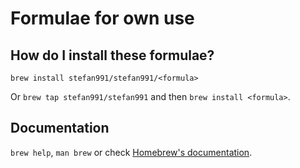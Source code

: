 # Formulae for own use

## How do I install these formulae?
`brew install stefan991/stefan991/<formula>`

Or `brew tap stefan991/stefan991` and then `brew install <formula>`.

## Documentation
`brew help`, `man brew` or check [Homebrew's documentation](https://docs.brew.sh).
